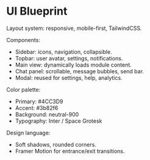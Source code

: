 # UI Blueprint
Layout system: responsive, mobile-first, TailwindCSS.

Components:
- Sidebar: icons, navigation, collapsible.
- Topbar: user avatar, settings, notifications.
- Main view: dynamically loads module content.
- Chat panel: scrollable, message bubbles, send bar.
- Modal: reused for settings, help, analytics.

Color palette:
- Primary: #4CC3D9
- Accent: #3b82f6
- Background: neutral-900
- Typography: Inter / Space Grotesk

Design language:
- Soft shadows, rounded corners.
- Framer Motion for entrance/exit transitions.
